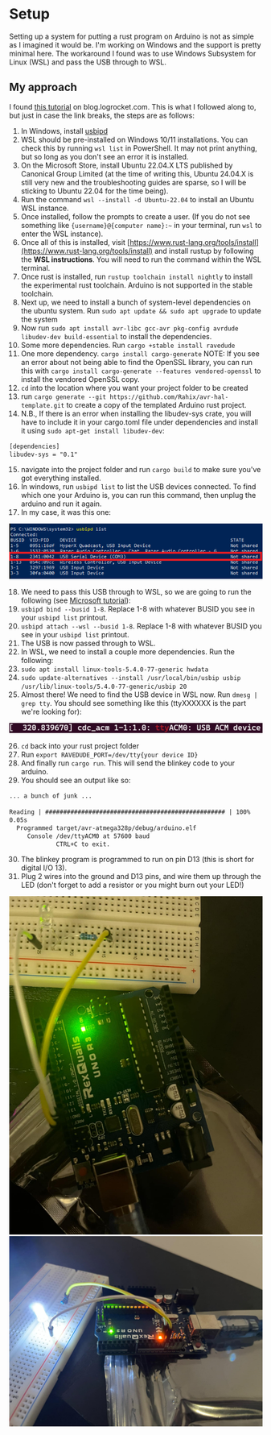 # Setup

Setting up a system for putting a rust program on Arduino is not as simple as I imagined it would be. I'm working on Windows and the support is pretty minimal here. The workaround I found was to use Windows Subsystem for Linux (WSL) and pass the USB through to WSL.

## My approach

I found [this tutorial](https://blog.logrocket.com/complete-guide-running-rust-arduino/) on blog.logrocket.com. This is what I followed along to, but just in case the link breaks, the steps are as follows:
1. In Windows, install [usbipd](https://github.com/dorssel/usbipd-win/releases)
1. WSL should be pre-installed on Windows 10/11 installations. You can check this by running `wsl list` in PowerShell. It may not print anything, but so long as you don't see an error it is installed.
1. On the Microsoft Store, install Ubuntu 22.04.X LTS published by Canonical Group Limited (at the time of writing this, Ubuntu 24.04.X is still very new and the troubleshooting guides are sparse, so I will be sticking to Ubuntu 22.04 for the time being).
1. Run the command `wsl --install -d Ubuntu-22.04` to install an Ubuntu WSL instance.
1. Once installed, follow the prompts to create a user. (If you do not see something like `{username}@{computer name}:~` in your terminal, run `wsl` to enter the WSL instance).
1. Once all of this is installed, visit [https://www.rust-lang.org/tools/install](https://www.rust-lang.org/tools/install) and install rustup by following the **WSL instructions**. You will need to run the command within the WSL terminal.
1. Once rust is installed, run `rustup toolchain install nightly` to install the experimental rust toolchain. Arduino is not supported in the stable toolchain.
1. Next up, we need to install a bunch of system-level dependencies on the ubuntu system. Run `sudo apt update && sudo apt upgrade` to update the system
1. Now run `sudo apt install avr-libc gcc-avr pkg-config avrdude libudev-dev build-essential` to install the dependencies.
1. Some more dependencies. Run `cargo +stable install ravedude`
1. One more dependency. `cargo install cargo-generate` NOTE: If you see an error about not being able to find the OpenSSL library, you can run this with `cargo install cargo-generate --features vendored-openssl` to install the vendored OpenSSL copy.
1. `cd` into the location where you want your project folder to be created
1. run `cargo generate --git https://github.com/Rahix/avr-hal-template.git` to create a copy of the templated Arduino rust project.
1. N.B., If there is an error when installing the libudev-sys crate, you will have to include it in your cargo.toml file under dependencies and install it using `sudo apt-get install libudev-dev`: 
```
[dependencies]
libudev-sys = "0.1"
```
15. navigate into the project folder and run `cargo build` to make sure you've got everything installed.
1. In windows, run `usbipd list` to list the USB devices connected. To find which one your Arduino is, you can run this command, then unplug the arduino and run it again.
1. In my case, it was this one:

![USB Devices](images/usb_devices.png)

18. We need to pass this USB through to WSL, so we are going to run the following (see [Microsoft tutorial](https://devblogs.microsoft.com/commandline/connecting-usb-devices-to-wsl/)):
1. `usbipd bind --busid 1-8`. Replace 1-8 with whatever BUSID you see in your `usbipd list` printout.
1. `usbipd attach --wsl --busid 1-8`. Replace 1-8 with whatever BUSID you see in your `usbipd list` printout.
1. The USB is now passed through to WSL.
1. In WSL, we need to install a couple more dependencies. Run the following:
1. `sudo apt install linux-tools-5.4.0-77-generic hwdata`
1. `sudo update-alternatives --install /usr/local/bin/usbip usbip /usr/lib/linux-tools/5.4.0-77-generic/usbip 20`
1. Almost there! We need to find the USB device in WSL now. Run `dmesg | grep tty`. You should see something like this (ttyXXXXXX is the part we're looking for):

![tty device](images/tty_device.png)

26. `cd` back into your rust project folder
1. Run `export RAVEDUDE_PORT=/dev/tty{your device ID}`
1. And finally run `cargo run`. This will send the blinkey code to your arduino.
1. You should see an output like so:
```
... a bunch of junk ...

Reading | ################################################## | 100% 0.05s
  Programmed target/avr-atmega328p/debug/arduino.elf
     Console /dev/ttyACM0 at 57600 baud
             CTRL+C to exit.
```
30. The blinkey program is programmed to run on pin D13 (this is short for digital I/O 13).
1. Plug 2 wires into the ground and D13 pins, and wire them up through the LED (don't forget to add a resistor or you might burn out your LED!)

![pin setup](images/d13_pin_setup.png)
![full wire configuration](images/full_blinkey.png)
